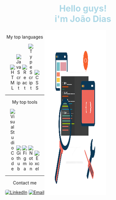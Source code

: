 <h1 style="color: lightblue" align="center"> Hello guys!<br>i'm João Dias</h1>
<div style="display: flex">
  
  <div align="center">
    <p>My top languages</p>
    <img src="https://img.icons8.com/?size=100&id=23028&format=png&color=FFFFFF" alt="HTML" style="max-width: 16px">
    <img src="https://img.icons8.com/?size=100&id=39854&format=png&color=FFFFFF" alt="JavaScript" style="max-width: 16px">
    <img src="https://img.icons8.com/?size=100&id=047WZAFDnkVp&format=png&color=FFFFFF" alt="React" style="max-width: 16px">
    <img src="https://img.icons8.com/?size=100&id=cHBUT9SmrD2V&format=png&color=FFFFFF" alt="TypeScript" style="max-width: 16px">
    <img src="https://img.icons8.com/?size=100&id=38272&format=png&color=FFFFFF" alt="CSS" style="max-width: 16px">
    <hr>
    <p>My top tools</p>
    <img src="https://img.icons8.com/?size=100&id=9t5UEEYXq0ZS&format=png&color=FFFFFF" alt="VisualStudioCode" style="max-width: 16px">
    <img src="https://img.icons8.com/?size=100&id=62856&format=png&color=FFFFFF" alt="Github" style="max-width: 16px">
    <img src="https://img.icons8.com/?size=100&id=amXjtNWVYSKP&format=png&color=FFFFFF" alt="Figma" style="max-width: 16px">
    <img src="https://img.icons8.com/?size=100&id=HDd694003FZa&format=png&color=FFFFFF" alt="Notion" style="max-width: 16px">
    <img src="https://img.icons8.com/?size=100&id=11594&format=png&color=FFFFFF" alt="Excel" style="max-width: 16px">
    <hr>
    <p>Contact me</p>
    <a href="https://linkedin.com/in/jotadiasss" title="LinkedIn" target="_blank">
    <img src="https://img.shields.io/badge/LinkedIn-white" alt="LinkedIn" style="border-radius: 4px; height: 20px"></a>
    <a href="mailto:joaopefdias@gmail.com" title="Email" target="_blank">
    <img src="https://img.shields.io/badge/Email-white" alt="Email" style="border-radius: 4px; height: 20px"></a>
  </div>
  <img src="./Banner.png" alt="Banner" align="right" style="max-width: 200px; min-width: 200px">
</div>